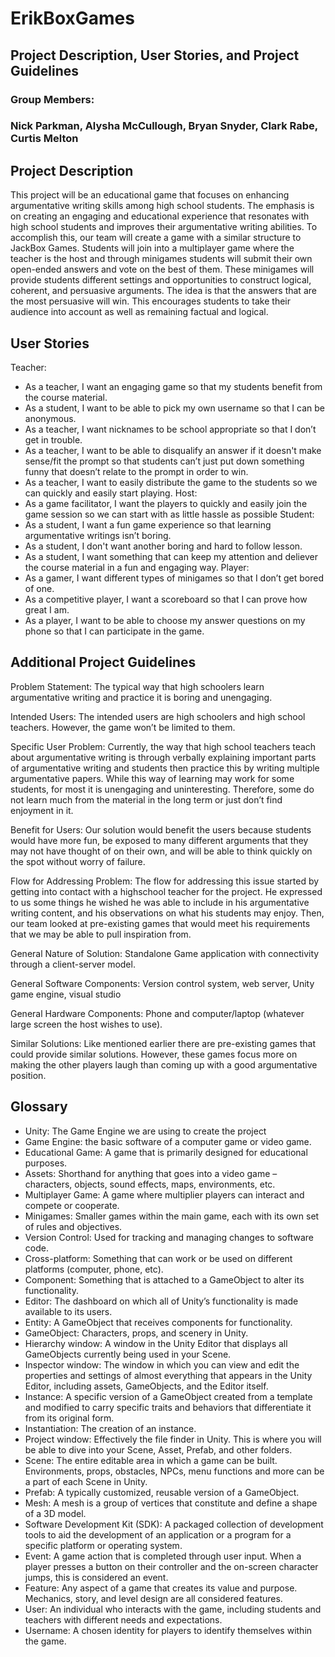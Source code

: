 #  ErikBoxGames
##  Project Description, User Stories, and Project Guidelines
###  Group Members: 
###  Nick Parkman, Alysha McCullough, Bryan Snyder, Clark Rabe, Curtis Melton

##  Project Description
This project will be an educational game that focuses on enhancing argumentative writing skills among high school students. The emphasis is on creating an engaging and educational experience that resonates with high school students and improves their argumentative writing abilities. To accomplish this, our team will create a game with a similar structure to JackBox Games. Students will join into a multiplayer game where the teacher is the host and through minigames students will submit their own open-ended answers and vote on the best of them. These minigames will provide students different settings and opportunities to construct logical, coherent, and persuasive arguments. The idea is that the answers that are the most persuasive will win. This encourages students to take their audience into account as well as remaining factual and logical. 

##  User Stories

Teacher:
* As a teacher, I want an engaging game so that my students benefit from the course material.
* As a student, I want to be able to pick my own username so that I can be anonymous.
* As a teacher, I want nicknames to be school appropriate so that I don’t get in trouble. 
* As a teacher, I want to be able to disqualify an answer if it doesn't make sense/fit the prompt so that students can’t just put down something funny that doesn’t relate to the prompt in order to win.
* As a teacher, I want to easily distribute the game to the students so we can quickly and easily start playing.
Host:
* As a game facilitator, I want the players to quickly and easily join the game session so we can start with as little hassle as possible
Student:
* As a student, I want a fun game experience so that learning argumentative writings isn’t boring. 
* As a student, I don't want another boring and hard to follow lesson.
* As a student, I want something that can keep my attention and deliever the course material in a fun and engaging way.
Player:
* As a gamer, I want different types of minigames so that I don’t get bored of one. 
* As a competitive player, I want a scoreboard so that I can prove how great I am.
* As a player, I want to be able to choose my answer questions on my phone so that I can participate in the game.

##  Additional Project Guidelines
Problem Statement: 
The typical way that high schoolers learn argumentative writing and practice it is boring and unengaging.


Intended Users:
The intended users are high schoolers and high school teachers. However, the game won’t be limited to them. 


Specific User Problem:
Currently, the way that high school teachers teach about argumentative writing is through verbally explaining important parts of argumentative writing and students then practice this by writing multiple argumentative papers. While this way of learning may work for some students, for most it is unengaging and uninteresting. Therefore, some do not learn much from the material in the long term or just don’t find enjoyment in it.


Benefit for Users:
Our solution would benefit the users because students would have more fun, be exposed to many different arguments that they may not have thought of on their own, and will be able to think quickly on the spot without worry of failure.


Flow for Addressing Problem:
The flow for addressing this issue started by getting into contact with a highschool teacher for the project. He expressed to us some things he wished he was able to include in his argumentative writing content, and his observations on what his students may enjoy. Then, our team looked at pre-existing games that would meet his requirements that we may be able to pull inspiration from.


General Nature of Solution:
Standalone Game application with connectivity through a client-server model.


General Software Components:
Version control system, web server, Unity game engine, visual studio 


General Hardware Components:
Phone and computer/laptop (whatever large screen the host wishes to use).


Similar Solutions:
Like mentioned earlier there are pre-existing games that could provide similar solutions. However, these games focus more on making the other players laugh than coming up with a good argumentative position.

##  Glossary
* Unity: The Game Engine we are using to create the project
* Game Engine: the basic software of a computer game or video game.
* Educational Game: A game that is primarily designed for educational purposes.
* Assets: Shorthand for anything that goes into a video game – characters, objects, sound effects, maps, environments, etc.
* Multiplayer Game: A game where multiplier players can interact and compete or cooperate.
* Minigames: Smaller games within the main game, each with its own set of rules and objectives. 
* Version Control: Used for tracking and managing changes to software code.
* Cross-platform: Something that can work or be used on different platforms (computer, phone, etc).
* Component: Something that is attached to a GameObject to alter its functionality.
* Editor: The dashboard on which all of Unity’s functionality is made available to its users.
* Entity: A GameObject that receives components for functionality.
* GameObject: Characters, props, and scenery in Unity.
* Hierarchy window: A window in the Unity Editor that displays all GameObjects currently being used in your Scene.
* Inspector window: The window in which you can view and edit the properties and settings of almost everything that appears in the Unity Editor, including assets, GameObjects, and the Editor itself.
* Instance: A specific version of a GameObject created from a template and modified to carry specific traits and behaviors that differentiate it from its original form. 
* Instantiation: The creation of an instance.
* Project window: Effectively the file finder in Unity. This is where you will be able to dive into your Scene, Asset, Prefab, and other folders.
* Scene: The entire editable area in which a game can be built. Environments, props, obstacles, NPCs, menu functions and more can be a part of each Scene in Unity. 
* Prefab: A typically customized, reusable version of a GameObject.
* Mesh: A mesh is a group of vertices that constitute and define a shape of a 3D model.
* Software Development Kit (SDK): A packaged collection of development tools to aid the development of an application or a program for a specific platform or operating system.
* Event: A game action that is completed through user input. When a player presses a button on their controller and the on-screen character jumps, this is considered an event.
* Feature: Any aspect of a game that creates its value and purpose. Mechanics, story, and level design are all considered features.
* User: An individual who interacts with the game, including students and teachers with different needs and expectations.
* Username: A chosen identity for players to identify themselves within the game.


